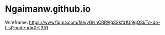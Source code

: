 # Ngaimanw.github.io


Wireframe:
https://www.figma.com/file/yGHnCRRWgSSkfd1Uj9gQSi/To-do-List?node-id=0%3A1

